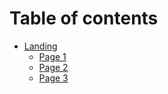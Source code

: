 # Table of contents

* [Landing](README.md)
  * [Page 1](readme/page-1.md)
  * [Page 2](readme/page-2.md)
  * [Page 3](readme/page-3.md)
